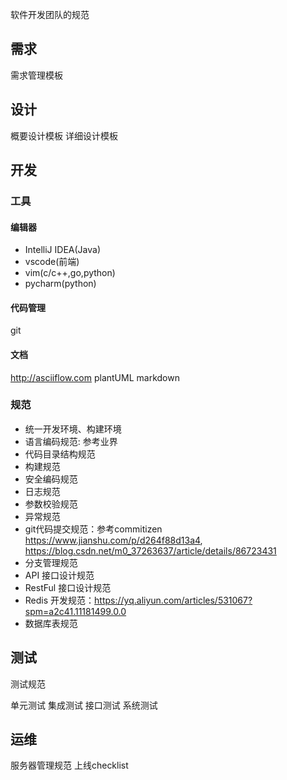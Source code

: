 
软件开发团队的规范

## 需求

需求管理模板

## 设计

概要设计模板
详细设计模板

## 开发

### 工具

#### 编辑器

* IntelliJ IDEA(Java)
* vscode(前端)
* vim(c/c++,go,python)
* pycharm(python)

#### 代码管理

git

#### 文档

http://asciiflow.com
plantUML
markdown

### 规范

* 统一开发环境、构建环境
* 语言编码规范: 参考业界
* 代码目录结构规范
* 构建规范
* 安全编码规范
* 日志规范
* 参数校验规范
* 异常规范
* git代码提交规范：参考commitizen https://www.jianshu.com/p/d264f88d13a4, https://blog.csdn.net/m0_37263637/article/details/86723431
* 分支管理规范
* API 接口设计规范
* RestFul 接口设计规范
* Redis 开发规范：https://yq.aliyun.com/articles/531067?spm=a2c41.11181499.0.0
* 数据库表规范

## 测试

测试规范

单元测试
集成测试
接口测试
系统测试

## 运维

服务器管理规范
上线checklist
